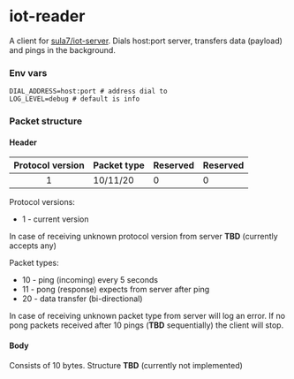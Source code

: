 # iot-reader

A client for [sula7/iot-server](https://github.com/sula7/iot-server). Dials host:port server, transfers data (payload)
and pings in the background.

### Env vars

````shell
DIAL_ADDRESS=host:port # address dial to
LOG_LEVEL=debug # default is info
````

### Packet structure

#### Header

| Protocol version | Packet type | Reserved | Reserved |
|:----------------:|-------------|----------|----------|
|        1         | 10/11/20    | 0        | 0        |

Protocol versions:

* 1 - current version

In case of receiving unknown protocol version from server **TBD** (currently accepts any)

Packet types:

* 10 - ping (incoming) every 5 seconds
* 11 - pong (response) expects from server after ping
* 20 - data transfer (bi-directional)

In case of receiving unknown packet type from server will log an error.
If no pong packets received after 10 pings (**TBD** sequentially) the client will stop.

#### Body

Consists of 10 bytes. Structure **TBD** (currently not implemented)
